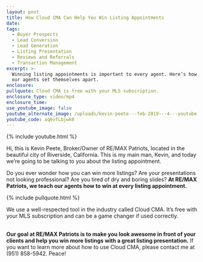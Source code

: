 ```yaml
---
layout: post
title: How Cloud CMA Can Help You Win Listing Appointments
date:
tags:
  - Buyer Prospects
  - Lead Conversion
  - Lead Generation
  - Listing Presentation
  - Reviews and Referrals
  - Transaction Management
excerpt: >-
  Winning listing appointments is important to every agent. Here’s how we help
  our agents set themselves apart.
enclosure:
pullquote: Cloud CMA is free with your MLS subscription.
enclosure_type: video/mp4
enclosure_time:
use_youtube_image: false
youtube_alternate_image: /uploads/kevin-peete---feb-2019---4---youtube.jpg
youtube_code: aq6vfLbjwk0
---
```


{% include youtube.html %}

Hi, this is Kevin Peete, Broker/Owner of RE/MAX Patriots, located in the beautiful city of Riverside, California. This is my main man, Kevin, and today we’re going to be talking to you about the listing appointment.

Do you ever wonder how you can win more listings? Are your presentations not looking professional? Are you tired of dry and boring slides? **At RE/MAX Patriots, we teach our agents how to win at every listing appointment.**

{% include pullquote.html %}

We use a well-respected tool in the industry called Cloud CMA. It’s free with your MLS subscription and can be a game changer if used correctly.

<br>**Our goal at RE/MAX Patriots is to make you look awesome in front of your clients and help you win more listings with a great listing presentation.** If you want to learn more about how to use Cloud CMA, please contact me at (951) 858-5942. Peace!